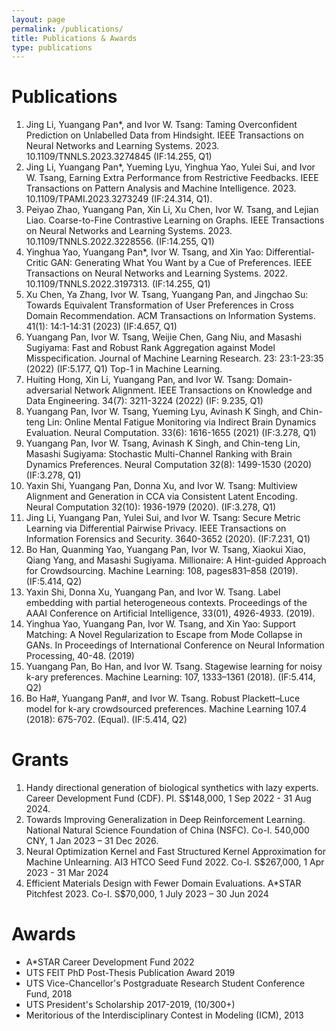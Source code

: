 ```yaml
---
layout: page
permalink: /publications/
title: Publications & Awards
type: publications
---
```


# Publications
1. Jing Li, Yuangang Pan*, and Ivor W. Tsang: Taming Overconfident Prediction on Unlabelled Data from Hindsight. IEEE Transactions on Neural Networks and Learning Systems. 2023. 10.1109/TNNLS.2023.3274845 (IF:14.255, Q1)
1. Jing Li, Yuangang Pan*, Yueming Lyu, Yinghua Yao, Yulei Sui, and Ivor W. Tsang, Earning Extra Performance from Restrictive Feedbacks. IEEE Transactions on Pattern Analysis and Machine Intelligence. 2023. 10.1109/TPAMI.2023.3273249 (IF:24.314, Q1).
1. Peiyao Zhao, Yuangang Pan, Xin Li, Xu Chen, Ivor W. Tsang, and Lejian Liao. Coarse-to-Fine Contrastive Learning on Graphs. IEEE Transactions on Neural Networks and Learning Systems. 2023. 10.1109/TNNLS.2022.3228556. (IF:14.255, Q1)
1. Yinghua Yao, Yuangang Pan*, Ivor W. Tsang, and Xin Yao: Differential-Critic GAN: Generating What You Want by a Cue of Preferences. IEEE Transactions on Neural Networks and Learning Systems. 2022. 10.1109/TNNLS.2022.3197313. (IF:14.255, Q1)
1. Xu Chen, Ya Zhang, Ivor W. Tsang, Yuangang Pan, and Jingchao Su: Towards Equivalent Transformation of User Preferences in Cross Domain Recommendation. ACM Transactions on Information Systems. 41(1): 14:1-14:31 (2023) (IF:4.657, Q1)
1. Yuangang Pan, Ivor W. Tsang, Weijie Chen, Gang Niu, and Masashi Sugiyama: Fast and Robust Rank Aggregation against Model Misspecification. Journal of Machine Learning Research. 23: 23:1-23:35 (2022) (IF:5.177, Q1) Top-1 in Machine Learning.
1. Huiting Hong, Xin Li, Yuangang Pan, and Ivor W. Tsang: Domain-adversarial Network Alignment. IEEE Transactions on Knowledge and Data Engineering. 34(7): 3211-3224 (2022) (IF: 9.235, Q1) 
1. Yuangang Pan, Ivor W. Tsang, Yueming Lyu, Avinash K Singh, and Chin-teng Lin: Online Mental Fatigue Monitoring via Indirect Brain Dynamics Evaluation. Neural Computation. 33(6): 1616-1655 (2021) (IF:3.278, Q1) 
1. Yuangang Pan, Ivor W. Tsang, Avinash K Singh, and Chin-teng Lin, Masashi Sugiyama: Stochastic Multi-Channel Ranking with Brain Dynamics Preferences. Neural Computation 32(8): 1499-1530 (2020) (IF:3.278, Q1) 
1. Yaxin Shi, Yuangang Pan, Donna Xu, and Ivor W. Tsang: Multiview Alignment and Generation in CCA via Consistent Latent Encoding. Neural Computation 32(10): 1936-1979 (2020). (IF:3.278, Q1) 
1. Jing Li, Yuangang Pan, Yulei Sui, and Ivor W. Tsang: Secure Metric Learning via Differential Pairwise Privacy. IEEE Transactions on Information Forensics and Security. 3640-3652 (2020). (IF:7.231, Q1)
1. Bo Han, Quanming Yao, Yuangang Pan, Ivor W. Tsang, Xiaokui Xiao, Qiang Yang, and Masashi Sugiyama. Millionaire: A Hint-guided Approach for Crowdsourcing. Machine Learning: 108, pages831–858 (2019). (IF:5.414, Q2)
1. Yaxin Shi, Donna Xu, Yuangang Pan, and Ivor W. Tsang. Label embedding with partial heterogeneous contexts. Proceedings of the AAAI Conference on Artificial Intelligence, 33(01), 4926-4933. (2019). 
1. Yinghua Yao, Yuangang Pan, Ivor W. Tsang, and Xin Yao: Support Matching: A Novel Regularization to Escape from Mode Collapse in GANs.  In Proceedings of International Conference on Neural Information Processing, 40-48. (2019)
1. Yuangang Pan, Bo Han, and Ivor W. Tsang. Stagewise learning for noisy k-ary preferences. Machine Learning: 107, 1333–1361 (2018). (IF:5.414, Q2) 
1. Bo Ha#, Yuangang Pan#, and Ivor W. Tsang. Robust Plackett–Luce model for k-ary crowdsourced preferences. Machine Learning 107.4 (2018): 675-702. (Equal). (IF:5.414, Q2)

# Grants
1. Handy directional generation of biological synthetics with lazy experts. Career Development Fund (CDF). PI. S$148,000, 1 Sep 2022 - 31 Aug 2024. 
1. Towards Improving Generalization in Deep Reinforcement Learning. National Natural Science Foundation of China (NSFC). Co-I. 540,000 CNY, 1 Jan 2023 – 31 Dec 2026. 
1. Neural Optimization Kernel and Fast Structured Kernel Approximation for Machine Unlearning. AI3 HTCO Seed Fund 2022. Co-I. S$267,000, 1 Apr 2023 - 31 Mar 2024
1. Efficient Materials Design with Fewer Domain Evaluations. A*STAR Pitchfest 2023. Co-I. S$70,000, 1 July 2023 – 30 Jun 2024

# Awards
- A*STAR Career Development Fund 2022
- UTS FEIT PhD Post-Thesis Publication Award 2019
- UTS Vice-Chancellor's Postgraduate Research Student Conference Fund, 2018
- UTS President's Scholarship 2017-2019, (10/300+)
- Meritorious of the Interdisciplinary Contest in Modeling (ICM), 2013

